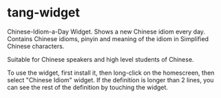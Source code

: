# tang-widget

Chinese-Idiom-a-Day Widget. Shows a new Chinese idiom every day.
Contains Chinese idioms, pinyin and meaning of the idiom in Simplified Chinese characters.

Suitable for Chinese speakers and high level students of Chinese.

To use the widget, first install it, then long-click on the homescreen, then select "Chinese Idiom" widget.
If the definition is longer than 2 lines, you can see the rest of the definition by touching the widget.